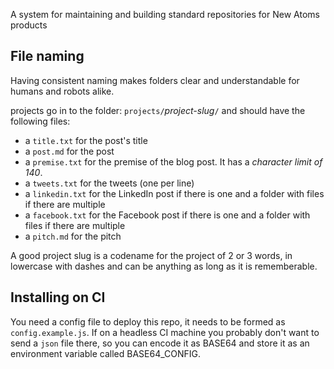 A system for maintaining and building standard repositories for New Atoms products

## File naming

Having consistent naming makes folders clear and understandable for humans and robots alike.

projects go in to the folder: `projects/`_project-slug_`/` and should have the following files:

* a `title.txt` for the post's title
* a `post.md` for the post
* a `premise.txt` for the premise of the blog post. It has a *character limit of 140*.
* a `tweets.txt` for the tweets (one per line)
* a `linkedin.txt` for the LinkedIn post if there is one and a folder with files if there are multiple
* a `facebook.txt` for the Facebook post if there is one and a folder with files if there are multiple
* a `pitch.md` for the pitch

A good project slug is a codename for the project of 2 or 3 words, in lowercase with dashes and can be anything as long as it is rememberable.

## Installing on CI

You need a config file to deploy this repo, it needs to be formed as `config.example.js`. If on a headless CI machine you probably don't want to send a `json` file there, so you can encode it as BASE64 and store it as an environment variable called BASE64_CONFIG.
